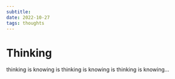 ```yaml
---
subtitle:
date: 2022-10-27
tags: thoughts
---
```


# Thinking

thinking is knowing is thinking is knowing is thinking is knowing...